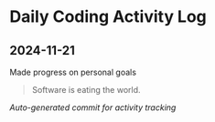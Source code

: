 # Daily Coding Activity Log

## 2024-11-21

Made progress on personal goals

> Software is eating the world.

*Auto-generated commit for activity tracking*
